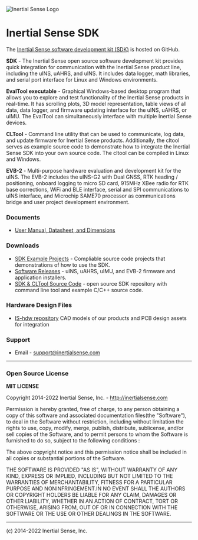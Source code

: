 ![Inertial Sense Logo](https://inertialsense.com/wp-content/uploads/2019/09/logo-1.png)

# Inertial Sense SDK

The [Inertial Sense software development kit (SDK)](https://github.com/inertialsense/inertial-sense-sdk) is hosted on GitHub.

**SDK** - The Inertial Sense open source software development kit provides quick integration for communication with the Inertial Sense product line, including the uINS, uAHRS, and uINS.  It includes data logger, math libraries, and serial port interface for Linux and Windows environments.   

**EvalTool executable** - Graphical Windows-based desktop program that allows you to explore and test functionality of the Inertial Sense products in real-time.  It has scrolling plots, 3D model representation, table views of all data, data logger, and firmware updating interface for the uINS, uAHRS, or uIMU. The EvalTool can simultaneously interface with multiple Inertial Sense devices.

**CLTool** - Command line utility that can be used to communicate, log data, and update firmware for Inertial Sense products.  Additionally, the cltool serves as example source code to demonstrate how to integrate the Inertial Sense SDK into your own source code.  The cltool can be compiled in Linux and Windows. 

**EVB-2** - Multi-purpose hardware evaluation and development kit for the uINS.  The EVB-2 includes the uINS-G2 with Dual GNSS, RTK heading / positioning, onboard logging to micro SD card, 915MHz XBee radio for RTK base corrections, WiFi and BLE interface, serial and SPI communications to uINS interface, and Microchip SAME70 processor as communications bridge and user project development environment.   

### Documents

 * [User Manual, Datasheet, and Dimensions](http://docs.inertialsense.com/)

### Downloads

 * [SDK Example Projects]( https://github.com/inertialsense/inertial-sense-sdk/tree/release/ExampleProjects) - Compliable source code projects that demonstrations of how to use the SDK.
 * [Software Releases](https://github.com/inertialsense/inertial-sense-sdk/releases) - uINS, uAHRS, uIMU, and EVB-2 firmware and application installers.
 * [SDK & CLTool Source Code](https://github.com/inertialsense/inertial-sense-sdk) - open source SDK repository with command line tool and example C/C++ source code.

### Hardware Design Files

 * [IS-hdw repository](https://github.com/inertialsense/IS-hdw) CAD models of our products and PCB design assets for integration

### Support

 * Email - support@inertialsense.com

------

### Open Source License

**MIT LICENSE**

Copyright 2014-2022 Inertial Sense, Inc. - http://inertialsense.com

Permission is hereby granted, free of charge, to any person obtaining a copy of this software and associated documentation files(the "Software"), to deal in the Software without restriction, including without limitation the rights to use, copy, modify, merge, publish, distribute, sublicense, and/or sell copies of the Software, and to permit persons to whom the Software is furnished to do so, subject to the following conditions :

The above copyright notice and this permission notice shall be included in all copies or substantial portions of the Software.

THE SOFTWARE IS PROVIDED "AS IS", WITHOUT WARRANTY OF ANY KIND, EXPRESS OR IMPLIED, INCLUDING BUT NOT LIMITED TO THE WARRANTIES OF MERCHANTABILITY, FITNESS FOR A PARTICULAR PURPOSE AND NONINFRINGEMENT.IN NO EVENT SHALL THE AUTHORS OR COPYRIGHT HOLDERS BE LIABLE FOR ANY CLAIM, DAMAGES OR OTHER LIABILITY, WHETHER IN AN ACTION OF CONTRACT, TORT OR OTHERWISE, ARISING FROM, OUT OF OR IN CONNECTION WITH THE SOFTWARE OR THE USE OR OTHER DEALINGS IN THE SOFTWARE.

------

(c) 2014-2022 Inertial Sense, Inc.
